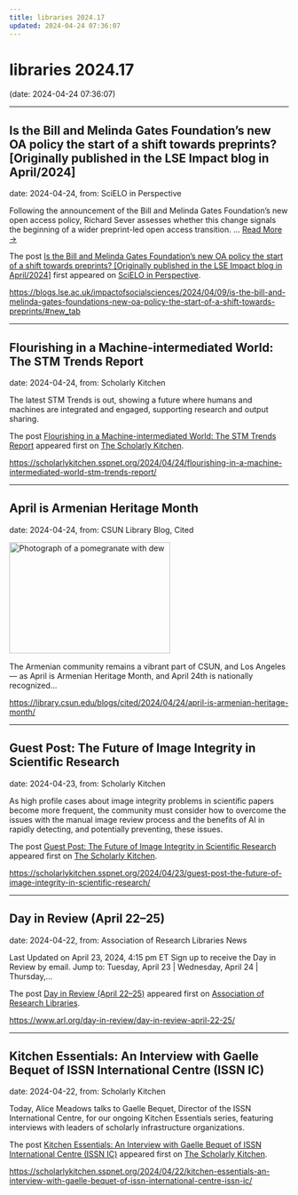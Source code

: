 ```yaml
---
title: libraries 2024.17
updated: 2024-04-24 07:36:07
---
```


# libraries 2024.17

(date: 2024-04-24 07:36:07)

---

## Is the Bill and Melinda Gates Foundation’s new OA policy the start of a shift towards preprints? [Originally published in the LSE Impact blog in April/2024]

date: 2024-04-24, from: SciELO in Perspective

<p>Following the announcement of the Bill and Melinda Gates Foundation’s new open access policy, Richard Sever assesses whether this change signals the beginning of a wider preprint-led open access transition. <span class="ellipsis">&#8230;</span> <span class="more-link-wrap"><a href="https://blogs.lse.ac.uk/impactofsocialsciences/2024/04/09/is-the-bill-and-melinda-gates-foundations-new-oa-policy-the-start-of-a-shift-towards-preprints/#new_tab" class="more-link"><span>Read More &#8594;</span></a></span></p>
<p>The post <a href="https://blogs.lse.ac.uk/impactofsocialsciences/2024/04/09/is-the-bill-and-melinda-gates-foundations-new-oa-policy-the-start-of-a-shift-towards-preprints/#new_tab">Is the Bill and Melinda Gates Foundation’s new OA policy the start of a shift towards preprints? [Originally published in the LSE Impact blog in April/2024]</a> first appeared on <a href="https://blog.scielo.org/en">SciELO in Perspective</a>.</p> 

<https://blogs.lse.ac.uk/impactofsocialsciences/2024/04/09/is-the-bill-and-melinda-gates-foundations-new-oa-policy-the-start-of-a-shift-towards-preprints/#new_tab>

---

## Flourishing in a Machine-intermediated World: The STM Trends Report

date: 2024-04-24, from: Scholarly Kitchen

<p>The latest STM Trends is out, showing a future where humans and machines are integrated and engaged, supporting research and output sharing.</p>
<p>The post <a href="https://scholarlykitchen.sspnet.org/2024/04/24/flourishing-in-a-machine-intermediated-world-stm-trends-report/">Flourishing in a Machine-intermediated World: The STM Trends Report</a> appeared first on <a href="https://scholarlykitchen.sspnet.org">The Scholarly Kitchen</a>.</p>
 

<https://scholarlykitchen.sspnet.org/2024/04/24/flourishing-in-a-machine-intermediated-world-stm-trends-report/>

---

## April is Armenian Heritage Month

date: 2024-04-24, from: CSUN Library Blog, Cited

<div><img width="290" height="200" src="https://library.csun.edu/blogs/cited/wp-content/uploads/sites/4/2024/04/Pomegranate_in_Ararat_province_04.jpg" class="attachment-medium size-medium wp-post-image" alt="Photograph of a pomegranate with dew" decoding="async" style="margin-bottom: 15px;" fetchpriority="high" /></div>The Armenian community remains a vibrant part of CSUN, and Los Angeles &#8212; as April is Armenian Heritage Month, and April 24th is nationally recognized&#8230; 

<https://library.csun.edu/blogs/cited/2024/04/24/april-is-armenian-heritage-month/>

---

## Guest Post: The Future of Image Integrity in Scientific Research

date: 2024-04-23, from: Scholarly Kitchen

<p>As high profile cases about image integrity problems in scientific papers become more frequent, the community must consider how to overcome the issues with the manual image review process and the benefits of AI in rapidly detecting, and potentially preventing, these issues.</p>
<p>The post <a href="https://scholarlykitchen.sspnet.org/2024/04/23/guest-post-the-future-of-image-integrity-in-scientific-research/">Guest Post: The Future of Image Integrity in Scientific Research</a> appeared first on <a href="https://scholarlykitchen.sspnet.org">The Scholarly Kitchen</a>.</p>
 

<https://scholarlykitchen.sspnet.org/2024/04/23/guest-post-the-future-of-image-integrity-in-scientific-research/>

---

## Day in Review (April 22–25)

date: 2024-04-22, from: Association of Research Libraries News

<p>Last Updated on April 23, 2024, 4:15 pm ET Sign up to receive the Day in Review by email. Jump to: Tuesday, April 23 &#124; Wednesday, April 24 &#124; Thursday,...</p>
<p>The post <a href="https://www.arl.org/day-in-review/day-in-review-april-22-25/">Day in Review (April 22–25)</a> appeared first on <a href="https://www.arl.org">Association of Research Libraries</a>.</p>
 

<https://www.arl.org/day-in-review/day-in-review-april-22-25/>

---

## Kitchen Essentials: An Interview with Gaelle Bequet of ISSN International Centre (ISSN IC)

date: 2024-04-22, from: Scholarly Kitchen

<p>Today, Alice Meadows talks to Gaelle Bequet, Director of the ISSN International Centre, for our ongoing Kitchen Essentials series, featuring interviews with leaders of scholarly infrastructure organizations.</p>
<p>The post <a href="https://scholarlykitchen.sspnet.org/2024/04/22/kitchen-essentials-an-interview-with-gaelle-bequet-of-issn-international-centre-issn-ic/">Kitchen Essentials: An Interview with Gaelle Bequet of ISSN International Centre (ISSN IC)</a> appeared first on <a href="https://scholarlykitchen.sspnet.org">The Scholarly Kitchen</a>.</p>
 

<https://scholarlykitchen.sspnet.org/2024/04/22/kitchen-essentials-an-interview-with-gaelle-bequet-of-issn-international-centre-issn-ic/>

